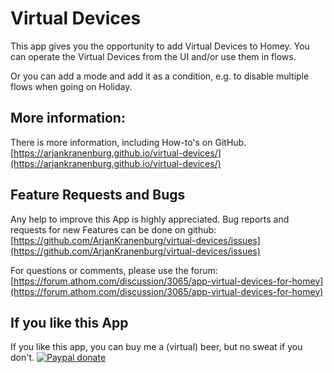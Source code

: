 # Virtual Devices

This app gives you the opportunity to add Virtual Devices to Homey. You can operate the Virtual Devices from the UI and/or use them in flows.

Or you can add a mode and add it as a condition, e.g. to disable multiple flows when going on Holiday.

## More information:

There is more information, including How-to's on GitHub.
[https://arjankranenburg.github.io/virtual-devices/](https://arjankranenburg.github.io/virtual-devices/)

## Feature Requests and Bugs

Any help to improve this App is highly appreciated. Bug reports and requests for new Features can be done on github:
[https://github.com/ArjanKranenburg/virtual-devices/issues](https://github.com/ArjanKranenburg/virtual-devices/issues)

For questions or comments, please use the forum:
[https://forum.athom.com/discussion/3065/app-virtual-devices-for-homey](https://forum.athom.com/discussion/3065/app-virtual-devices-for-homey)

## If you like this App

If you like this app, you can buy me a (virtual) beer, but no sweat if you don't.
[![Paypal donate][pp-donate-image]][pp-donate-link]


[pp-donate-link]: https://www.paypal.com/cgi-bin/webscr?cmd=_donations&business=A4APP2SSQRFGJ&lc=NL&item_name=Virtual%20Devices&currency_code=EUR&bn=PP%2dDonationsBF%3abtn_donateCC_LG%2egif%3aNonHosted
[pp-donate-image]: https://www.paypalobjects.com/en_US/i/btn/btn_donateCC_LG.gif
